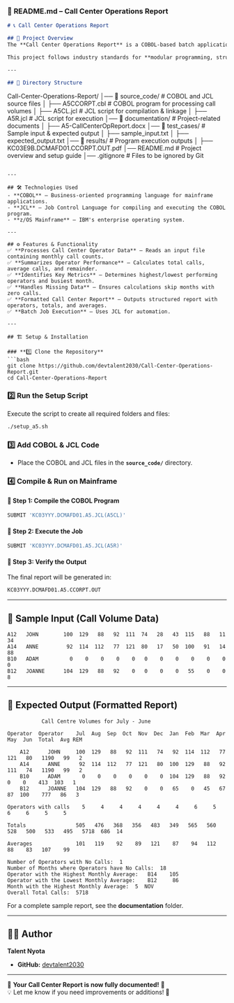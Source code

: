 ### 📜 **README.md – Call Center Operations Report**
```markdown
# 📞 Call Center Operations Report

## 📌 Project Overview
The **Call Center Operations Report** is a COBOL-based batch application that processes call volume data for operators over a 12-month period. It calculates total and average call counts, identifies operators with the highest and lowest averages, and generates a structured report. This program runs on a **z/OS mainframe** using **COBOL** and **JCL**.

This project follows industry standards for **modular programming, structured data processing, and formatted reporting**.

---

## 📂 Directory Structure
```
Call-Center-Operations-Report/
│── 📂 source_code/           # COBOL and JCL source files
│   ├── A5CCORPT.cbl          # COBOL program for processing call volumes
│   ├── A5CL.jcl              # JCL script for compilation & linkage
│   ├── A5R.jcl               # JCL script for execution
│── 📂 documentation/         # Project-related documents
│   ├── A5-CallCenterOpReport.docx
│── 📂 test_cases/            # Sample input & expected output
│   ├── sample_input.txt
│   ├── expected_output.txt
│── 📂 results/               # Program execution outputs
│   ├── KC03E9B.DCMAFD01.CCORPT.OUT.pdf
│── README.md                 # Project overview and setup guide
│── .gitignore                # Files to be ignored by Git
```

---

## 🛠️ Technologies Used
- **COBOL** – Business-oriented programming language for mainframe applications.
- **JCL** – Job Control Language for compiling and executing the COBOL program.
- **z/OS Mainframe** – IBM's enterprise operating system.

---

## ⚙️ Features & Functionality
✅ **Processes Call Center Operator Data** – Reads an input file containing monthly call counts.  
✅ **Summarizes Operator Performance** – Calculates total calls, average calls, and remainder.  
✅ **Identifies Key Metrics** – Determines highest/lowest performing operators and busiest month.  
✅ **Handles Missing Data** – Ensures calculations skip months with zero calls.  
✅ **Formatted Call Center Report** – Outputs structured report with operators, totals, and averages.  
✅ **Batch Job Execution** – Uses JCL for automation.  

---

## 🏗️ Setup & Installation

### **1️⃣ Clone the Repository**
```bash
git clone https://github.com/devtalent2030/Call-Center-Operations-Report.git
cd Call-Center-Operations-Report
```

### **2️⃣ Run the Setup Script**
Execute the script to create all required folders and files:
```bash
./setup_a5.sh
```

### **3️⃣ Add COBOL & JCL Code**
- Place the COBOL and JCL files in the **`source_code/`** directory.

### **4️⃣ Compile & Run on Mainframe**
#### **📌 Step 1: Compile the COBOL Program**
```bash
SUBMIT 'KC03YYY.DCMAFD01.A5.JCL(A5CL)'
```
#### **📌 Step 2: Execute the Job**
```bash
SUBMIT 'KC03YYY.DCMAFD01.A5.JCL(A5R)'
```
#### **📌 Step 3: Verify the Output**
The final report will be generated in:
```bash
KC03YYY.DCMAFD01.A5.CCORPT.OUT
```

---

## 📝 Sample Input (Call Volume Data)
```
A12   JOHN        100  129   88   92  111  74   28   43  115   88   11   34
A14   ANNE         92  114  112   77  121  80   17   50  100   91   14   88
B10   ADAM          0    0    0    0    0   0    0    0    0    0    0    0
B12   JOANNE      104  129   88   92    0   0    0    0   55    0    0    8
```

---

## 📝 Expected Output (Formatted Report)
```
           Call Centre Volumes for July - June

Operator  Operator    Jul  Aug  Sep  Oct  Nov  Dec  Jan  Feb  Mar  Apr  May  Jun  Total  Avg REM

    A12      JOHN     100  129   88   92  111   74   92  114  112   77  121   80   1190   99   2
    A14      ANNE      92  114  112   77  121   80  100  129   88   92  111   74   1190   99   2
    B10      ADAM       0    0    0    0    0    0  104  129   88   92    0    0    413  103   1
    B12      JOANNE   104  129   88   92    0    0   65    0   45   67   87  100    777   86   3

Operators with calls    5     4     4     4     4     4     6     5     6     6     5     5

Totals                505   476   368   356   483   349   565   560   528   500   533   495   5718  686  14 

Averages              101   119    92    89   121    87    94   112    88    83   107    99

Number of Operators with No Calls:  1
Number of Months where Operators have No Calls:  18
Operator with the Highest Monthly Average:   B14    105
Operator with the Lowest Monthly Average:    B12     86
Month with the Highest Monthly Average:  5  NOV
Overall Total Calls:  5718
```
For a complete sample report, see the **documentation** folder.

---


## 👨‍💻 Author
**Talent Nyota**  
- **GitHub:** [devtalent2030](https://github.com/devtalent2030)  

---

🚀 **Your Call Center Report is now fully documented!** 🚀  
💡 Let me know if you need improvements or additions! 🎯
```